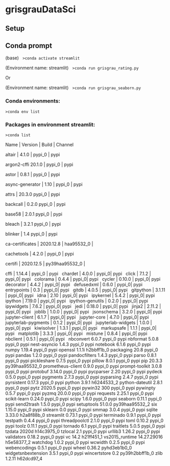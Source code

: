 # grisgrauDataSci

## Setup

## Conda prompt

(base) &nbsp;
`>conda activate streamlit`

(Environment name: streamlit) &nbsp;
`>conda run grisgrau_rating.py`

Or

(Environment name: streamlit) &nbsp;
`>conda run grisgrau_seaborn.py`

### Conda environments:

`>conda env list`

### Packages in environment streamlit:

`>conda list`

Name |                     Version |                  Build | Channel &nbsp;

altair |                   4.1.0 |                   pypi_0 |   pypi &nbsp;

argon2-cffi               20.1.0 |                  pypi_0 |   pypi &nbsp;

astor |                    0.8.1 |                   pypi_0 |   pypi &nbsp;

async-generator |          1.10 |                    pypi_0 |   pypi &nbsp;

attrs |                    20.3.0                   pypi_0 |  pypi &nbsp;

backcall |                 0.2.0                    pypi_0 |   pypi &nbsp;

base58 |                   2.0.1                    pypi_0 |   pypi &nbsp;

bleach |                   3.2.1                    pypi_0 |   pypi &nbsp;

blinker |                  1.4                      pypi_0 |   pypi &nbsp;

ca-certificates  |         2020.12.8 |          haa95532_0 | &nbsp;

cachetools |               4.2.0 |                   pypi_0 |  pypi &nbsp;

certifi |                  2020.12.5  |      py39haa95532_0 | &nbsp;

cffi  |                    1.14.4 |                  pypi_0 |    pypi &nbsp;
chardet |                  4.0.0 |                   pypi_0|    pypi &nbsp;
click |                    7.1.2 |                   pypi_0|    pypi &nbsp;
colorama |                 0.4.4 |                   pypi_0|    pypi &nbsp;
cycler |                   0.10.0 |                  pypi_0|    pypi &nbsp;
decorator |                4.4.2 |                   pypi_0|    pypi &nbsp;
defusedxml |               0.6.0 |                   pypi_0|    pypi &nbsp;
entrypoints |              0.3 |                     pypi_0|    pypi &nbsp;
gitdb |                    4.0.5 |                   pypi_0|    pypi &nbsp;
gitpython |                3.1.11 |                  pypi_0|    pypi &nbsp;
idna |                     2.10 |                    pypi_0|    pypi &nbsp;
ipykernel |                5.4.2 |                   pypi_0|    pypi &nbsp;
ipython |                  7.19.0 |                  pypi_0|    pypi &nbsp;
ipython-genutils |         0.2.0 |                   pypi_0|    pypi &nbsp;
ipywidgets |               7.6.2 |                   pypi_0|    pypi &nbsp;
jedi |                     0.18.0 |                  pypi_0|    pypi &nbsp;
jinja2 |                   2.11.2 |                  pypi_0|    pypi &nbsp;
joblib |                   1.0.0 |                   pypi_0|    pypi &nbsp;
jsonschema |               3.2.0 |                   pypi_0|    pypi &nbsp;
jupyter-client |           6.1.7 |                   pypi_0|    pypi &nbsp;
jupyter-core |             4.7.0 |                   pypi_0|    pypi &nbsp;
jupyterlab-pygments |      0.1.2 |                   pypi_0|    pypi &nbsp;
jupyterlab-widgets |       1.0.0 |                   pypi_0|    pypi &nbsp;
kiwisolver |               1.3.1 |                   pypi_0|    pypi &nbsp;
markupsafe |               1.1.1 |                   pypi_0|    pypi &nbsp;
matplotlib |               3.3.3 |                   pypi_0|    pypi &nbsp;
mistune |                  0.8.4 |                   pypi_0|    pypi &nbsp;
nbclient |                 0.5.1 |                   pypi_0|    pypi &nbsp;
nbconvert                 6.0.7                    pypi_0    pypi
nbformat                  5.0.8                    pypi_0    pypi
nest-asyncio              1.4.3                    pypi_0    pypi
notebook                  6.1.6                    pypi_0    pypi
numpy                     1.19.4                   pypi_0    pypi
openssl                   1.1.1i               h2bbff1b_0
packaging                 20.8                     pypi_0    pypi
pandas                    1.2.0                    pypi_0    pypi
pandocfilters             1.4.3                    pypi_0    pypi
parso                     0.8.1                    pypi_0    pypi
pickleshare               0.7.5                    pypi_0    pypi
pillow                    8.0.1                    pypi_0    pypi
pip                       20.3.3           py39haa95532_0
prometheus-client         0.9.0                    pypi_0    pypi
prompt-toolkit            3.0.8                    pypi_0    pypi
protobuf                  3.14.0                   pypi_0    pypi
pycparser                 2.20                     pypi_0    pypi
pydeck                    0.5.0                    pypi_0    pypi
pygments                  2.7.3                    pypi_0    pypi
pyparsing                 2.4.7                    pypi_0    pypi
pyrsistent                0.17.3                   pypi_0    pypi
python                    3.9.1                h6244533_2
python-dateutil           2.8.1                    pypi_0    pypi
pytz                      2020.5                   pypi_0    pypi
pywin32                   300                      pypi_0    pypi
pywinpty                  0.5.7                    pypi_0    pypi
pyzmq                     20.0.0                   pypi_0    pypi
requests                  2.25.1                   pypi_0    pypi
scikit-learn              0.24.0                   pypi_0    pypi
scipy                     1.6.0                    pypi_0    pypi
seaborn                   0.11.1                   pypi_0    pypi
send2trash                1.5.0                    pypi_0    pypi
setuptools                51.0.0           py39haa95532_2
six                       1.15.0                   pypi_0    pypi
sklearn                   0.0                      pypi_0    pypi
smmap                     3.0.4                    pypi_0    pypi
sqlite                    3.33.0               h2a8f88b_0
streamlit                 0.73.1                   pypi_0    pypi
terminado                 0.9.1                    pypi_0    pypi
testpath                  0.4.4                    pypi_0    pypi
threadpoolctl             2.1.0                    pypi_0    pypi
toml                      0.10.2                   pypi_0    pypi
toolz                     0.11.1                   pypi_0    pypi
tornado                   6.1                      pypi_0    pypi
traitlets                 5.0.5                    pypi_0    pypi
tzdata                    2020d                h14c3975_0
tzlocal                   2.1                      pypi_0    pypi
urllib3                   1.26.2                   pypi_0    pypi
validators                0.18.2                   pypi_0    pypi
vc                        14.2                 h21ff451_1
vs2015_runtime            14.27.29016          h5e58377_2
watchdog                  1.0.2                    pypi_0    pypi
wcwidth                   0.2.5                    pypi_0    pypi
webencodings              0.5.1                    pypi_0    pypi
wheel                     0.36.2             pyhd3eb1b0_0
widgetsnbextension        3.5.1                    pypi_0    pypi
wincertstore              0.2              py39h2bbff1b_0
zlib                      1.2.11               h62dcd97_4

